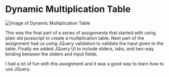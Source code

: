 # Dynamic Multiplication Table

![Image of Dynamic Multiplication Table](/screenshot.png)     

This was the final part of a series of assignments that started with using
plain old javascript to create a multiplication table. Next part of the assignment
had us using JQuery validation to validate the input given to the table. Finally
we added JQuery UI to include sliders, tabs, and two-way binding between the sliders and
input fields.<br/>

I had a lot of fun with this assignment and it was a good way to learn how to use JQuery.